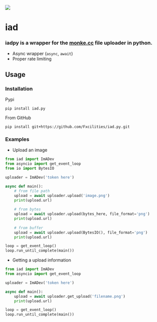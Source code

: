 <a href="https://https://discord.gg/dtrpGnUPPb"><img src="https://img.shields.io/discord/738471115810406531?color=blue&label=Discord%20Server"/></a>

# iad

### iadpy is a wrapper for the [monke.cc](https://monke.cc) file uploader in python.

- Async wrapper (`async`, `await`)
- Proper rate limiting

## Usage

### Installation

Pypi
```
pip install iad.py
```

From GitHub
```
pip install git+https://github.com/Fxcilities/iad.py.git
```

### Examples

- Upload an image
```py
from iad import ImADev
from asyncio import get_event_loop
from io import BytesIO

uploader = ImADev('token here')

async def main():
    # from file path
    upload = await uploader.upload('image.png')
    print(upload.url)
    
    # from bytes
    upload = await uploader.upload(bytes_here, file_format='png')
    print(upload.url)
    
    # from buffer
    upload = await uploader.upload(BytesIO(), file_format='png')
    print(upload.url)

loop = get_event_loop()
loop.run_until_complete(main())
```

- Getting a upload information
```py
from iad import ImADev
from asyncio import get_event_loop

uploader = ImADev('token here')

async def main():
    upload = await uploader.get_upload('filename.png')
    print(upload.url)

loop = get_event_loop()
loop.run_until_complete(main())
```

